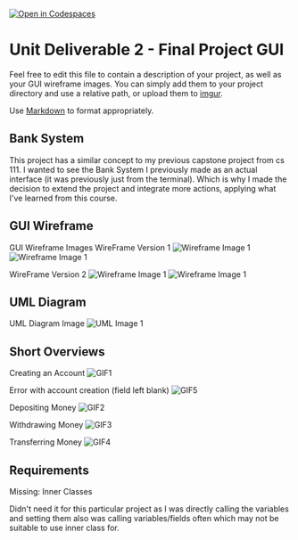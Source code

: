 [![Open in Codespaces](https://classroom.github.com/assets/launch-codespace-2972f46106e565e64193e422d61a12cf1da4916b45550586e14ef0a7c637dd04.svg)](https://classroom.github.com/open-in-codespaces?assignment_repo_id=16969074)
# Unit Deliverable 2 - Final Project GUI

Feel free to edit this file to contain a description of your project, as well as your GUI wireframe images. You can simply add them to your project directory and use a relative path, or upload them to [imgur](https://imgur.com/upload).

Use [Markdown](https://gist.github.com/cuonggt/9b7d08a597b167299f0d) to format appropriately.

## Bank System
This project has a similar concept to my previous capstone project from cs 111.
I wanted to see the Bank System I previously made as an actual interface (it was previously just from the terminal).
Which is why I made the decision to extend the project and integrate more actions, applying what I've learned from this course.

## GUI Wireframe
GUI Wireframe Images
WireFrame Version 1
![Wireframe Image 1](./main/resources/images/UD2-Wireframe-1.jpg)
![Wireframe Image 1](./main/resources/images/UD2-Wireframe-2.jpg)

WireFrame Version 2
![Wireframe Image 1](./main/resources/images/Wireframe-1.jpg)
![Wireframe Image 1](./main/resources/images/Wireframe-2.jpg)

## UML Diagram
UML Diagram Image
![UML Image 1](./main/resources/images/UMLDIAGRAM.png)

## Short Overviews
Creating an Account
![GIF1](./main/resources/images/UDProject-CreatingAnAcc.gif)

Error with account creation (field left blank)
![GIF5](./main/resources/images/UDProject-failedToCreatAnAcc.gif) 

Depositing Money
![GIF2](./main/resources/images/UDProject-depositing.gif)

Withdrawing Money
![GIF3](./main/resources/images/UDProject-withdrawing.gif)

Transferring Money
![GIF4](./main/resources/images/UDProject-transfer.gif)

## Requirements
Missing: Inner Classes
 
Didn't need it for this particular project as I was directly calling the variables and setting them also was calling variables/fields often which may not be suitable to use inner class for.


